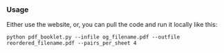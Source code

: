 ### Usage

Either use the website, or, you can pull the code and run it locally like this:
```
python pdf_booklet.py --infile og_filename.pdf --outfile reordered_filename.pdf --pairs_per_sheet 4
```
